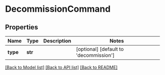 # DecommissionCommand

## Properties
Name | Type | Description | Notes
------------ | ------------- | ------------- | -------------
**type** | **str** |  | [optional] [default to 'decommission']

[[Back to Model list]](../README.md#documentation-for-models) [[Back to API list]](../README.md#documentation-for-api-endpoints) [[Back to README]](../README.md)


